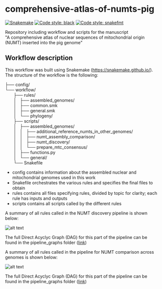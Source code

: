 # comprehensive-atlas-of-numts-pig
[![Snakemake](https://img.shields.io/badge/snakemake-≥7.19.0-brightgreen.svg)](https://snakemake.github.io)
[![Code style: black](https://img.shields.io/badge/code%20style-black-000000.svg)](https://github.com/psf/black)
[![Code style: snakefmt](https://img.shields.io/badge/code%20style-snakefmt-000000.svg)](https://github.com/snakemake/snakefmt)

Repository including workflow and scripts for the manuscript  
"A comprehensive atlas of nuclear sequences of mitochondrial origin (NUMT) inserted into the pig genome"

## Workflow description
This workflow was built using Snakemake (https://snakemake.github.io/).
The structure of the workflow is the following:

├── config/  
└── workflow/  
  ├── rules/  
  │   ├── assembled_genomes/  
  │   ├── common.smk  
  │   ├── general.smk  
  │   └── phylogeny/  
  ├── scripts/  
  │   ├── assembled_genomes/  
  │   │   ├── additional_reference_numts_in_other_genomes/  
  │   │   ├── numt_assembly_comparison/  
  │   │   ├── numt_discovery/  
  │   │   └── prepare_mtc_consensus/  
  │   ├── functions.py  
  │   └── general/  
  └── Snakefile  

- config contains information about the assembled nuclear and mitochondrial genomes used in this work
- Snakefile orchestrates the various rules and specifies the final files to obtain
- rules contains all files specifying rules, divided by topic for clarity; each rule has inputs and outputs
- scripts contains all scripts called by the different rules

A summary of all rules called in the NUMT discovery pipeline is shown below:

[numt_discovery_summary]: https://github.com/matteobolner/comprehensive-atlas-of-numts-pig/blob/main/pipeline_graphs/numt_discovery_summary.svg "Test"
![alt text][numt_discovery_summary]

The full Direct Acyclyc Graph (DAG) for this part of the pipeline can be found in the pipeline_graphs folder ([link](pipeline_graphs/numt_discovery_complete.svg))


A summary of all rules called in the pipeline for NUMT comparison across genomes  is shown below:

[genome_comparison_summary]: https://github.com/matteobolner/comprehensive-atlas-of-numts-pig/blob/main/pipeline_graphs/genome_comparison_summary.png "Test"
![alt text][genome_comparison_summary]

The full Direct Acyclyc Graph (DAG) for this part of the pipeline can be found in the pipeline_graphs folder ([link](pipeline_graphs/genome_comparison_complete.svg))
